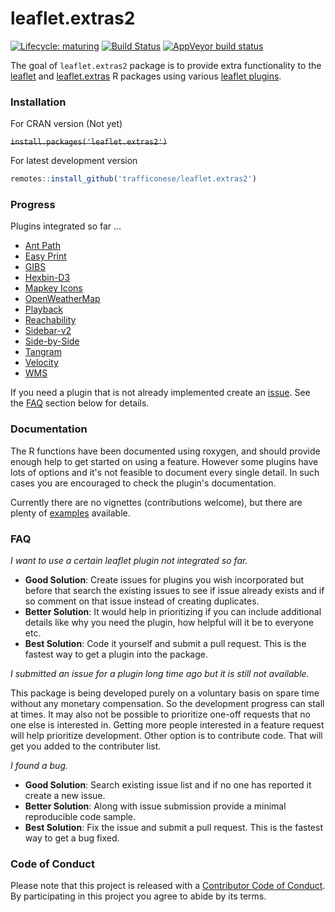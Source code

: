 # leaflet.extras2

<!-- badges: start -->
[![Lifecycle: maturing](https://img.shields.io/badge/lifecycle-maturing-blue.svg)](https://www.tidyverse.org/lifecycle/#maturing)
[![Build Status](https://travis-ci.org/trafficonese/leaflet.extras2.svg?branch=master)](https://travis-ci.org/trafficonese/leaflet.extras2)
[![AppVeyor build status](https://ci.appveyor.com/api/projects/status/github/trafficonese/leaflet.extras2?branch=master&svg=true)](https://ci.appveyor.com/project/trafficonese/leaflet.extras2)
<!-- badges: end -->

The goal of `leaflet.extras2` package is to provide extra functionality to the [leaflet](https://cran.r-project.org/web/packages/leaflet/index.html) and [leaflet.extras](https://github.com/bhaskarvk/leaflet.extras) R packages using various [leaflet plugins](http://leafletjs.com/plugins).

### Installation

For CRAN version (Not yet)

~~`install.packages('leaflet.extras2')`~~

For latest development version

``` r
remotes::install_github('trafficonese/leaflet.extras2')
```

### Progress

Plugins integrated so far ...

-   [Ant Path](https://github.com/rubenspgcavalcante/leaflet-ant-path)
-   [Easy Print](https://github.com/rowanwins/leaflet-easyPrint)
-   [GIBS](https://github.com/aparshin/leaflet-GIBS)
-   [Hexbin-D3](https://github.com/Asymmetrik/leaflet-d3#hexbins-api)
-   [Mapkey Icons](https://github.com/mapshakers/leaflet-mapkey-icon)
-   [OpenWeatherMap](https://github.com/trafficonese/leaflet-openweathermap)
-   [Playback](https://github.com/hallahan/LeafletPlayback)
-   [Reachability](https://github.com/traffordDataLab/leaflet.reachability)
-   [Sidebar-v2](https://github.com/Turbo87/sidebar-v2)
-   [Side-by-Side](https://github.com/digidem/leaflet-side-by-side)
-   [Tangram](https://github.com/tangrams/tangram)
-   [Velocity](https://github.com/danwild/leaflet-velocity)
-   [WMS](https://github.com/heigeo/leaflet.wms)


If you need a plugin that is not already implemented create an [issue](https://github.com/trafficonese/leaflet.extras2/issues/new). See the [FAQ](#FAQ) section below for details.

### Documentation

The R functions have been documented using roxygen, and should provide enough help to get started on using a feature. However some plugins have lots of options and it's not feasible to document every single detail. In such cases you are encouraged to check the plugin's documentation.

Currently there are no vignettes (contributions welcome), but there are plenty of [examples](https://github.com/trafficonese/leaflet.extras2/tree/master/inst/examples) available.

### FAQ

*I want to use a certain leaflet plugin not integrated so far.*

-   **Good Solution**: Create issues for plugins you wish incorporated but before that search the existing issues to see if issue already exists and if so comment on that issue instead of creating duplicates.
-   **Better Solution**: It would help in prioritizing if you can include additional details like why you need the plugin, how helpful will it be to everyone etc.
-   **Best Solution**: Code it yourself and submit a pull request. This is the fastest way to get a plugin into the package.

*I submitted an issue for a plugin long time ago but it is still not available.*

This package is being developed purely on a voluntary basis on spare time without any monetary compensation. So the development progress can stall at times. It may also not be possible to prioritize one-off requests that no one else is interested in. Getting more people interested in a feature request will help prioritize development. Other option is to contribute code. That will get you added to the contributer list.

*I found a bug.*

-   **Good Solution**: Search existing issue list and if no one has reported it create a new issue.
-   **Better Solution**: Along with issue submission provide a minimal reproducible code sample.
-   **Best Solution**: Fix the issue and submit a pull request. This is the fastest way to get a bug fixed.


### Code of Conduct

Please note that this project is released with a [Contributor Code of Conduct](CODE_OF_CONDUCT.md). By participating in this project you agree to abide by its terms.
